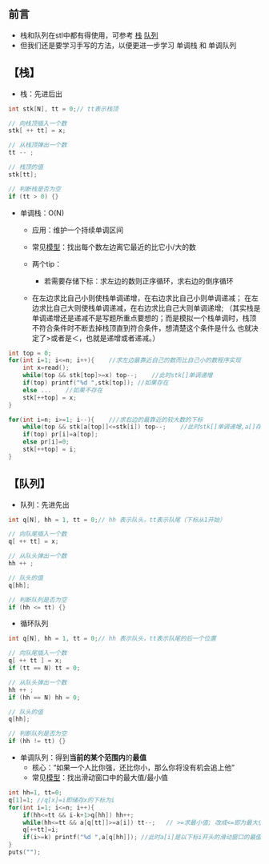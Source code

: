 ## 前言

- 栈和队列在stl中都有得使用，可参考 [栈](https://oi-wiki.org/ds/stack/) [队列](https://oi-wiki.org/ds/queue/)
- 但我们还是要学习手写的方法，以便更进一步学习 单调栈 和 单调队列

## 【栈】

- 栈：先进后出

```c++
int stk[N], tt = 0;// tt表示栈顶

// 向栈顶插入一个数
stk[ ++ tt] = x;

// 从栈顶弹出一个数
tt -- ;

// 栈顶的值
stk[tt];

// 判断栈是否为空
if (tt > 0) {}
```

- 单调栈：O(N)

    - 应用：维护一个持续单调区间

    - 常见[模型](https://www.luogu.com.cn/problem/P5788)：找出每个数左边离它最近的比它小/大的数

    - 两个tip：

        - 若需要存储下标：求左边的数则正序循环，求右边的倒序循环
    - 在左边求比自己小则使栈单调递增，在右边求比自己小则单调递减；
            在左边求比自己大则使栈单调递减，在右边求比自己大则单调递增;
            （其实栈是单调递增还是递减不是写题所重点要想的；而是模拟一个栈单调时，栈顶不符合条件时不断去掉栈顶直到符合条件，想清楚这个条件是什么  也就决定了>或者是＜，也就是递增或者递减。）

```c++
int top = 0;
for(int i=1; i<=n; i++){	//求左边最靠近自己的数而比自己小的数程序实现
    int x=read();
    while(top && stk[top]>=x) top--;	//此时stk[]单调递增
    if(top) printf("%d ",stk[top]);	//如果存在
    else ...	//如果不存在
    stk[++top] = x;
}

for(int i=n; i>=1; i--){ 	///求右边的最靠近的较大数的下标
    while(top && stk[a[top]]<=stk[i]) top--;	//此时stk[]单调递增,a[]存的是下标
    if(top) pr[i]=a[top];
    else pr[i]=0;
    stk[++top] = i; 
}
```

## 【队列】

- 队列：先进先出

```c++
int q[N], hh = 1, tt = 0;// hh 表示队头，tt表示队尾（下标从1开始）

// 向队尾插入一个数
q[ ++ tt] = x;

// 从队头弹出一个数
hh ++ ;

// 队头的值
q[hh];

// 判断队列是否为空
if (hh <= tt) {}
```

- 循环队列

```c++
int q[N], hh = 1, tt = 0;// hh 表示队头，tt表示队尾的后一个位置

// 向队尾插入一个数
q[ ++ tt ] = x;
if (tt == N) tt = 0;

// 从队头弹出一个数
hh ++ ;
if (hh == N) hh = 0;

// 队头的值
q[hh];

// 判断队列是否为空
if (hh != tt) {}
```

- 单调队列：得到**当前的某个范围内**的**最值**
    - 核心：“如果一个人比你强，还比你小，那么你将没有机会追上他”
    - 常见[模型](https://www.luogu.com.cn/problem/P1886)：找出滑动窗口中的最大值/最小值

```c++
int hh=1, tt=0;
q[1]=1;	//q[x]=i即储存x的下标为i
for(int i=1; i<=n; i++){
    if(hh<=tt && i-k+1>q[hh]) hh++;
    while(hh<=tt && a[q[tt]]>=a[i]) tt--;	// >=求最小值; 改成<=即为最大值
    q[++tt]=i;
    if(i>=k) printf("%d ",a[q[hh]]); //此时a[i]是以下标i开头的滑动窗口的最值
}
puts("");
```
